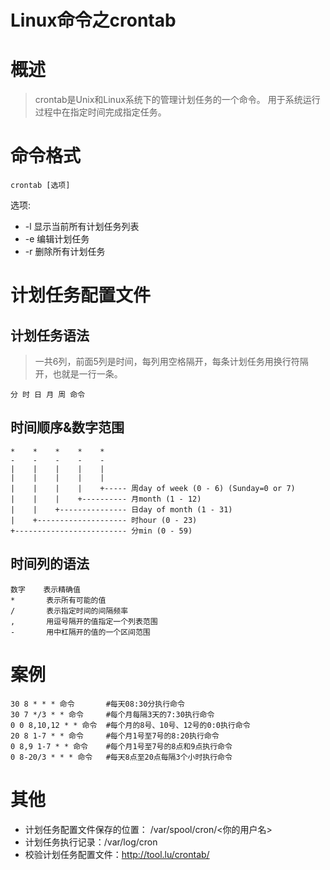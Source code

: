 Linux命令之crontab
=================

# 概述
> crontab是Unix和Linux系统下的管理计划任务的一个命令。
> 用于系统运行过程中在指定时间完成指定任务。

# 命令格式

```shell
crontab [选项]
```

选项:  

* -l    显示当前所有计划任务列表  
* -e    编辑计划任务  
* -r    删除所有计划任务  

# 计划任务配置文件

## 计划任务语法

> 一共6列，前面5列是时间，每列用空格隔开，每条计划任务用换行符隔开，也就是一行一条。

```
分 时 日 月 周 命令
```

## 时间顺序&数字范围

```
*    *    *    *    *
-    -    -    -    -
|    |    |    |    |
|    |    |    |    |
|    |    |    |    +----- 周day of week (0 - 6) (Sunday=0 or 7)
|    |    |    +---------- 月month (1 - 12)
|    |    +--------------- 日day of month (1 - 31)
|    +-------------------- 时hour (0 - 23)
+------------------------- 分min (0 - 59)
```

## 时间列的语法

```
数字    表示精确值
*       表示所有可能的值
/       表示指定时间的间隔频率
,       用逗号隔开的值指定一个列表范围
-       用中杠隔开的值的一个区间范围
```

# 案例

```shell
30 8 * * * 命令       #每天08:30分执行命令
30 7 */3 * * 命令     #每个月每隔3天的7:30执行命令
0 0 8,10,12 * * 命令  #每个月的8号、10号、12号的0:0执行命令
20 8 1-7 * * 命令     #每个月1号至7号的8:20执行命令
0 8,9 1-7 * * 命令    #每个月1号至7号的8点和9点执行命令
0 8-20/3 * * * 命令   #每天8点至20点每隔3个小时执行命令
```

# 其他

* 计划任务配置文件保存的位置： /var/spool/cron/<你的用户名>
* 计划任务执行记录：/var/log/cron
* 校验计划任务配置文件：<http://tool.lu/crontab/>
